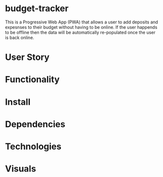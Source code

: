 # budget-tracker
This is a Progressive Web App (PWA) that allows a user to add deposits and expesnses to their budget without having to be online. 
If the user happends to be offline then the data will be automatically re-populated once the user is back online.

# User Story

# Functionality

# Install

# Dependencies

# Technologies

# Visuals

